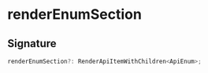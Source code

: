 
# renderEnumSection

## Signature

```typescript
renderEnumSection?: RenderApiItemWithChildren<ApiEnum>;
```
